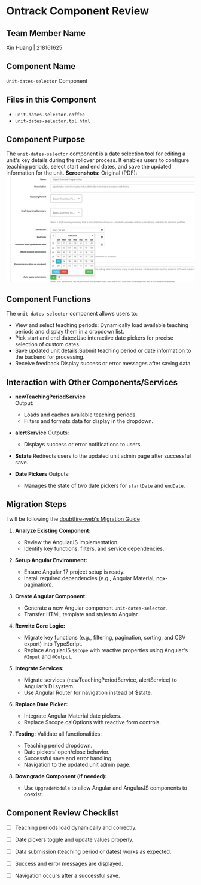 # Ontrack Component Review

## Team Member Name
Xin Huang | 218161625

## Component Name
`Unit-dates-selector` Component

## Files in this Component
- `unit-dates-selector.coffee`
- `unit-dates-selector.tpl.html`


## Component Purpose

The `unit-dates-selector` component is a date selection tool for editing a unit's key details during the rollover process. It enables users to configure teaching periods, select start and end dates, and save the updated information for the unit.
**Screenshots:**
Original (PDF): ![unit-dates-selector](unit-dates-selector.png)

## Component Functions
The `unit-dates-selector` component allows users to:

- View and select teaching periods: Dynamically load available teaching periods and display them in a dropdown list.
- Pick start and end dates:Use interactive date pickers for precise selection of custom dates.
- Save updated unit details:Submit teaching period or date information to the backend for processing.
- Receive feedback:Display success or error messages after saving data.

## Interaction with Other Components/Services
- **newTeachingPeriodService**  
  Output: 
  - Loads and caches available teaching periods.
  - Filters and formats data for display in the dropdown.

- **alertService**
  Outputs:
  - Displays success or error notifications to users.

- **$state**
  Redirects users to the updated unit admin page after successful save.

- **Date Pickers**
  Outputs: 
  - Manages the state of two date pickers for `startDate` and `endDate`.



## Migration Steps
I will be following the
[doubtfire-web's Migration Guide](https://github.com/thoth-tech/doubtfire-web/blob/e70f4c7cd1395eaab942ee389788f75f92e985c9/MIGRATION-GUIDE.md)

1. **Analyze Existing Component:**
   - Review the AngularJS implementation.
   - Identify key functions, filters, and service dependencies.

2. **Setup Angular Environment:**
   - Ensure Angular 17 project setup is ready.
   - Install required dependencies (e.g., Angular Material, ngx-pagination).

3. **Create Angular Component:**
   - Generate a new Angular component `unit-dates-selector`.
   - Transfer HTML template and styles to Angular.

4. **Rewrite Core Logic:**
   - Migrate key functions (e.g., filtering, pagination, sorting, and CSV export) into TypeScript.
   - Replace AngularJS `$scope` with reactive properties using Angular's `@Input` and `@Output`.

5. **Integrate Services:**
   - Migrate services (newTeachingPeriodService, alertService) to Angular’s DI system.
   - Use Angular Router for navigation instead of $state.

6. **Replace Date Picker:**
   - Integrate Angular Material date pickers.
   - Replace $scope.calOptions with reactive form controls.

7. **Testing:**
    Validate all functionalities:
    - Teaching period dropdown.
    - Date pickers’ open/close behavior.
    - Successful save and error handling.
    - Navigation to the updated unit admin page.

8. **Downgrade Component (if needed):**
   - Use `UpgradeModule` to allow Angular and AngularJS components to coexist.

## Component Review Checklist

- [ ] Teaching periods load dynamically and correctly.

- [ ] Date pickers toggle and update values properly.

- [ ] Data submission (teaching period or dates) works as expected.

- [ ] Success and error messages are displayed.

- [ ] Navigation occurs after a successful save.